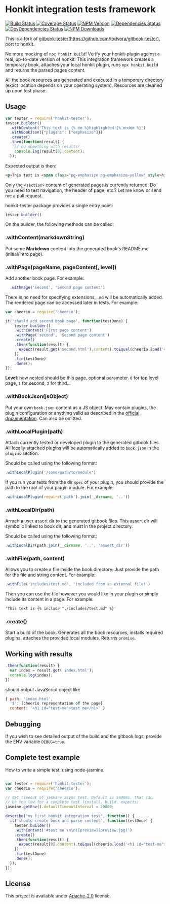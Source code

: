 # Honkit integration tests framework

[![Build Status](https://travis-ci.org/vowstar/honkit-tester.svg?branch=master)](https://travis-ci.org/vowstar/honkit-tester)
[![Coverage Status](https://coveralls.io/repos/github/vowstar/honkit-tester/badge.svg?branch=master)](https://coveralls.io/github/vowstar/honkit-tester?branch=master)
[![NPM Version](https://badge.fury.io/js/honkit-tester.svg)](https://badge.fury.io/js/honkit-tester)
[![Dependencies Status](https://david-dm.org/vowstar/honkit-tester/status.svg)](https://david-dm.org/vowstar/honkit-tester/)
[![DevDependencies Status](https://david-dm.org/vowstar/honkit-tester/dev-status.svg)](https://david-dm.org/vowstar/honkit-tester/#info=devDependencies)
[![NPM Downloads](https://img.shields.io/npm/dm/honkit-tester.svg?style=flat)](https://www.npmjs.org/package/honkit-tester)

This is a fork of [gitbook-tester(https://github.com/todvora/gitbook-tester)](https://github.com/todvora/gitbook-tester), port to honkit.

No more mocking of ```npx honkit build```! Verify your honkit-plugin against a real, up-to-date
version of honkit. This integration framework creates a temporary book, attaches your local honkit plugin, runs ```npx honkit build``` and returns the parsed pages content.

All the book resources are generated and executed in a temporary directory (exact location
  depends on your operating system). Resources are cleaned up upon test phase.

## Usage

```js
var tester = require('honkit-tester');
tester.builder()
  .withContent('This text is {% em %}highlighted!{% endem %}')
  .withBookJson({"plugins": ["emphasize"]})
  .create()
  .then(function(result) {
    // do something with results!
    console.log(result[0].content);
  });
```

Expected output is then:

```html
<p>This text is <span class="pg-emphasize pg-emphasize-yellow" style>highlighted !</span></p>
```

Only the ```<section>``` content of generated pages is currently returned. Do you need
to test navigation, the header of page, etc.? Let me know or send me a pull request.

honkit-tester package provides a single entry point:

```js
tester.builder()
```

On the builder, the following methods can be called:

### .withContent(markdownString)

Put some **Markdown** content into the generated book's README.md (initial/intro page).

### .withPage(pageName, pageContent[, level])

Add another book page. For example:

```js
  .withPage('second', 'Second page content')
```

There is no need for specifying extensions, ```.md``` will be automatically added.
The rendered page can be accessed later in tests. For example:

```js
var cheerio = require('cheerio');

it('should add second book page', function(testDone) {
    tester.builder()
    .withContent('First page content')
    .withPage('second', 'Second page content')
    .create()
    .then(function(result) {
      expect(result.get('second.html').content).toEqual(cheerio.load('<p>Second page content</p>')('body').html().trim());
    })
    .fin(testDone)
    .done();
});
```

**Level**: how nested should be this page, optional parameter. ```0``` for top level page, ```1``` for second, ```2``` for third...

### .withBookJson(jsObject)

Put your own ```book.json``` content as a JS object. May contain plugins,
the plugin configuration or anything valid as described in the [official documentation](http://help.gitbook.com/format/configuration.html).
Can also be omitted.

### .withLocalPlugin(path)

Attach currently tested or developed plugin to the generated gitbook files. All locally attached plugins will be automatically added
 to ```book.json``` in the ```plugins``` section.

Should be called
using the following format:

```js
.withLocalPlugin('/some/path/to/module')
```

If you run your tests from the dir ```spec``` of your plugin, you should provide the
path to the root of your plugin module. For example:

```js
.withLocalPlugin(require('path').join(__dirname, '..'))
```

### .withLocalDir(path)

Arrach a user assert dir to the generated gitbook files. This assert dir will
symbolic linked to book dir, and must in the project directory.

Should be called
using the following format:

```js
.withLocalDir(path.join(__dirname, '..', 'assert_dir'))
```

### .withFile(path, content)

Allows you to create a file inside the book directory. Just provide the path for the file and string content. For example:

```js
.withFile('includes/test.md', 'included from an external file!')
```

Then you can use the file however you would like in your plugin or simply include its content in a page. For example:

```markdown
'This text is {% include "./includes/test.md" %}'
```

### .create()

Start a build of the book. Generates all the book resources, installs required
plugins, attaches the provided local modules. Returns ```promise```.

## Working with results

```js
.then(function(result) {
  var index = result.get('index.html');
  console.log(index);  
})
```

should output JavaScript object like

```js
{ path: 'index.html',
  '$': [cheerio representation of the page]
  content: '<h1 id="test-me">test me</h1>' }

```

## Debugging

If you wish to see detailed output of the build and the gitbook logs, provide the ENV variable ``DEBUG=true``.

## Complete test example

How to write a simple test, using node-jasmine.

```js

var tester = require('honkit-tester');
var cheerio = require('cheerio');

// set timeout of jasmine async test. Default is 5000ms. That can
// be too low for a complete test (install, build, expects)
jasmine.getEnv().defaultTimeoutInterval = 20000;

describe("my first honkit integration test", function() {
  it('should create book and parse content', function(testDone) {
    tester.builder()
    .withContent('#test me \n\n![preview](preview.jpg)')
    .create()
    .then(function(result) {
      expect(result[0].content).toEqual(cheerio.load('<h1 id="test-me">test me</h1>\n<p><img src="preview.jpg" alt="preview"></p>')('body').html().trim());
    })
    .fin(testDone)
    .done();
  });
});
```

## License

This project is available under [Apache-2.0](http://choosealicense.com/licenses/apache-2.0/) license.

